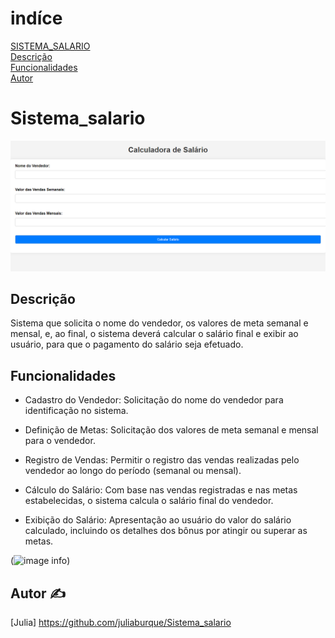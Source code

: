 # indíce
[SISTEMA_SALARIO](#sistema_salario)  
[Descrição](#descrição)   
[Funcionalidades](#funcionalidades)  
[Autor](#autor)

# Sistema_salario

![image info](img/tela.img.png)

## Descrição
Sistema que solicita o nome do vendedor, os valores de meta semanal e mensal, e, ao final, o sistema deverá calcular o salário final e exibir ao usuário, para que o pagamento do salário seja efetuado.


## Funcionalidades

- Cadastro do Vendedor:
Solicitação do nome do vendedor para identificação no sistema.

- Definição de Metas:
Solicitação dos valores de meta semanal e mensal para o vendedor.

- Registro de Vendas:
Permitir o registro das vendas realizadas pelo vendedor ao longo do período (semanal ou mensal).
 
- Cálculo do Salário:
Com base nas vendas registradas e nas metas estabelecidas, o sistema calcula o salário final do vendedor.

- Exibição do Salário:
Apresentação ao usuário do valor do salário calculado, incluindo os detalhes dos bônus por atingir ou superar as metas.

(![image info](vídeo/Gravando.gif))


## Autor ✍️
[Julia] https://github.com/juliaburque/Sistema_salario


